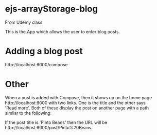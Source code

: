 # ejs-arrayStorage-blog
From Udemy class 

This is the App which allows the user to enter blog posts.

# Adding a blog post
http://localhost:8000/compose

# Other
When a post is added with Compose, then it shows up on the home page http://localhost:8000 with two links. One is the title 
and the other says 'Read more'. Both of these display the post on another page with a path similar to the following:

If the post title is  'Pinto Beans' then the URL will be http://localhost:8000/post/Pinto%20Beans
